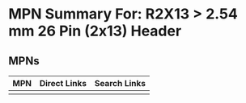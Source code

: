 



# MPN Summary For: R2X13 > 2.54 mm 26 Pin (2x13) Header

## MPNs
  

|MPN|Direct Links|Search Links|
| :--- | :--- | :--- |
||||
